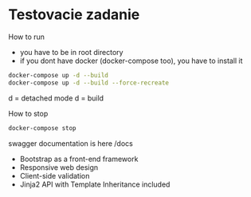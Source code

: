 # Testovacie zadanie

How to run
* you have to be in root directory
* if you dont have docker (docker-compose too), you have to install it

```bash
docker-compose up -d --build
docker-compose up -d --build --force-recreate
```

d = detached mode
d = build

How to stop
```bash
docker-compose stop
```

swagger documentation is here
/docs

* Bootstrap as a front-end framework
* Responsive web design
* Client-side validation
* Jinja2 API with Template Inheritance included
